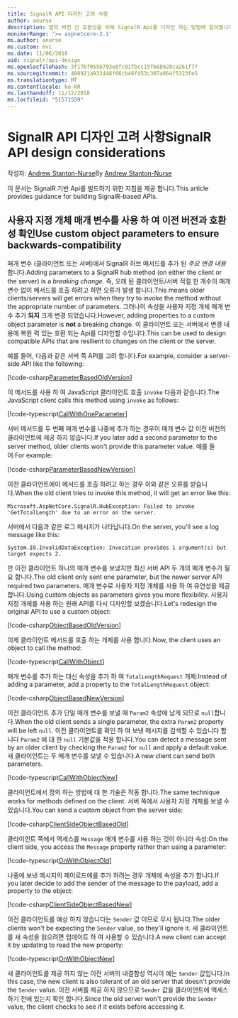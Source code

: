 ```yaml
---
title: SignalR API 디자인 고려 사항
author: anurse
description: 앱의 버전 간 호환성을 위해 SignalR Api를 디자인 하는 방법에 알아봅니다.
monikerRange: '>= aspnetcore-2.1'
ms.author: anurse
ms.custom: mvc
ms.date: 11/06/2018
uid: signalr/api-design
ms.openlocfilehash: 3f17bf055b793e8fc91fbcc15f668928ca261f77
ms.sourcegitcommit: 408921a932448f66cb46fd53c307a864f5323fe5
ms.translationtype: MT
ms.contentlocale: ko-KR
ms.lasthandoff: 11/12/2018
ms.locfileid: "51571559"
---
```

# <a name="signalr-api-design-considerations"></a><span data-ttu-id="c1a16-103">SignalR API 디자인 고려 사항</span><span class="sxs-lookup"><span data-stu-id="c1a16-103">SignalR API design considerations</span></span>

<span data-ttu-id="c1a16-104">작성자: [Andrew Stanton-Nurse](https://twitter.com/anurse)</span><span class="sxs-lookup"><span data-stu-id="c1a16-104">By [Andrew Stanton-Nurse](https://twitter.com/anurse)</span></span>

<span data-ttu-id="c1a16-105">이 문서는 SignalR 기반 Api를 빌드하기 위한 지침을 제공 합니다.</span><span class="sxs-lookup"><span data-stu-id="c1a16-105">This article provides guidance for building SignalR-based APIs.</span></span>

## <a name="use-custom-object-parameters-to-ensure-backwards-compatibility"></a><span data-ttu-id="c1a16-106">사용자 지정 개체 매개 변수를 사용 하 여 이전 버전과 호환성 확인</span><span class="sxs-lookup"><span data-stu-id="c1a16-106">Use custom object parameters to ensure backwards-compatibility</span></span>

<span data-ttu-id="c1a16-107">매개 변수 (클라이언트 또는 서버)에서 SignalR 허브 메서드를 추가 된 *주요 변경 내용*합니다.</span><span class="sxs-lookup"><span data-stu-id="c1a16-107">Adding parameters to a SignalR hub method (on either the client or the server) is a *breaking change*.</span></span> <span data-ttu-id="c1a16-108">즉, 오래 된 클라이언트/서버 적절 한 개수의 매개 변수 없이 메서드를 호출 하려고 하면 오류가 발생 합니다.</span><span class="sxs-lookup"><span data-stu-id="c1a16-108">This means older clients/servers will get errors when they try to invoke the method without the appropriate number of parameters.</span></span> <span data-ttu-id="c1a16-109">그러나이 속성을 사용자 지정 개체 매개 변수 추가 **되지** 크게 변경 되었습니다.</span><span class="sxs-lookup"><span data-stu-id="c1a16-109">However, adding properties to a custom object parameter is **not** a breaking change.</span></span> <span data-ttu-id="c1a16-110">이 클라이언트 또는 서버에서 변경 내용에 복원 력 있는 호환 되는 Api를 디자인할 수입니다.</span><span class="sxs-lookup"><span data-stu-id="c1a16-110">This can be used to design compatible APIs that are resilient to changes on the client or the server.</span></span>

<span data-ttu-id="c1a16-111">예를 들어, 다음과 같은 서버 쪽 API를 고려 합니다.</span><span class="sxs-lookup"><span data-stu-id="c1a16-111">For example, consider a server-side API like the following:</span></span>

[!code-csharp[ParameterBasedOldVersion](api-design/sample/Samples.cs?name=ParameterBasedOldVersion)]

<span data-ttu-id="c1a16-112">이 메서드를 사용 하 여 JavaScript 클라이언트 호출 `invoke` 다음과 같습니다.</span><span class="sxs-lookup"><span data-stu-id="c1a16-112">The JavaScript client calls this method using `invoke` as follows:</span></span>

[!code-typescript[CallWithOneParameter](api-design/sample/Samples.ts?name=CallWithOneParameter)]

<span data-ttu-id="c1a16-113">서버 메서드를 두 번째 매개 변수를 나중에 추가 하는 경우이 매개 변수 값 이전 버전의 클라이언트에 제공 하지 않습니다.</span><span class="sxs-lookup"><span data-stu-id="c1a16-113">If you later add a second parameter to the server method, older clients won't provide this parameter value.</span></span> <span data-ttu-id="c1a16-114">예를 들어:</span><span class="sxs-lookup"><span data-stu-id="c1a16-114">For example:</span></span>

[!code-csharp[ParameterBasedNewVersion](api-design/sample/Samples.cs?name=ParameterBasedNewVersion)]

<span data-ttu-id="c1a16-115">이전 클라이언트에이 메서드를 호출 하려고 하는 경우 이와 같은 오류를 받습니다.</span><span class="sxs-lookup"><span data-stu-id="c1a16-115">When the old client tries to invoke this method, it will get an error like this:</span></span>

```
Microsoft.AspNetCore.SignalR.HubException: Failed to invoke 'GetTotalLength' due to an error on the server.
```

<span data-ttu-id="c1a16-116">서버에서 다음과 같은 로그 메시지가 나타납니다.</span><span class="sxs-lookup"><span data-stu-id="c1a16-116">On the server, you'll see a log message like this:</span></span>

```
System.IO.InvalidDataException: Invocation provides 1 argument(s) but target expects 2.
```

<span data-ttu-id="c1a16-117">만 이전 클라이언트 하나의 매개 변수를 보냈지만 최신 서버 API 두 개의 매개 변수가 필요 합니다.</span><span class="sxs-lookup"><span data-stu-id="c1a16-117">The old client only sent one parameter, but the newer server API required two parameters.</span></span> <span data-ttu-id="c1a16-118">매개 변수로 사용자 지정 개체를 사용 하 여 유연성을 제공 합니다.</span><span class="sxs-lookup"><span data-stu-id="c1a16-118">Using custom objects as parameters gives you more flexibility.</span></span> <span data-ttu-id="c1a16-119">사용자 지정 개체를 사용 하는 원래 API를 다시 디자인할 보겠습니다.</span><span class="sxs-lookup"><span data-stu-id="c1a16-119">Let's redesign the original API to use a custom object:</span></span>

[!code-csharp[ObjectBasedOldVersion](api-design/sample/Samples.cs?name=ObjectBasedOldVersion)]

<span data-ttu-id="c1a16-120">이제 클라이언트 메서드를 호출 하는 개체를 사용 합니다.</span><span class="sxs-lookup"><span data-stu-id="c1a16-120">Now, the client uses an object to call the method:</span></span>

[!code-typescript[CallWithObject](api-design/sample/Samples.ts?name=CallWithObject)]

<span data-ttu-id="c1a16-121">매개 변수를 추가 하는 대신 속성을 추가 하 여 `TotalLengthRequest` 개체:</span><span class="sxs-lookup"><span data-stu-id="c1a16-121">Instead of adding a parameter, add a property to the `TotalLengthRequest` object:</span></span>

[!code-csharp[ObjectBasedNewVersion](api-design/sample/Samples.cs?name=ObjectBasedNewVersion&highlight=4,9-13)]

<span data-ttu-id="c1a16-122">이전 클라이언트 추가 단일 매개 변수를 보낼 때 `Param2` 속성에 남게 되므로 `null`합니다.</span><span class="sxs-lookup"><span data-stu-id="c1a16-122">When the old client sends a single parameter, the extra `Param2` property will be left `null`.</span></span> <span data-ttu-id="c1a16-123">이전 클라이언트를 확인 하 여 보낸 메시지를 검색할 수 있습니다 합니다 `Param2` 에 대 한 `null` 기본값을 적용 합니다.</span><span class="sxs-lookup"><span data-stu-id="c1a16-123">You can detect a message sent by an older client by checking the `Param2` for `null` and apply a default value.</span></span> <span data-ttu-id="c1a16-124">새 클라이언트는 두 매개 변수를 보낼 수 있습니다.</span><span class="sxs-lookup"><span data-stu-id="c1a16-124">A new client can send both parameters.</span></span>

[!code-typescript[CallWithObjectNew](api-design/sample/Samples.ts?name=CallWithObjectNew)]

<span data-ttu-id="c1a16-125">클라이언트에서 정의 하는 방법에 대 한 기술은 작동 합니다.</span><span class="sxs-lookup"><span data-stu-id="c1a16-125">The same technique works for methods defined on the client.</span></span> <span data-ttu-id="c1a16-126">서버 쪽에서 사용자 지정 개체를 보낼 수 있습니다.</span><span class="sxs-lookup"><span data-stu-id="c1a16-126">You can send a custom object from the server side:</span></span>

[!code-csharp[ClientSideObjectBasedOld](api-design/sample/Samples.cs?name=ClientSideObjectBasedOld)]

<span data-ttu-id="c1a16-127">클라이언트 쪽에서 액세스를 `Message` 매개 변수를 사용 하는 것이 아니라 속성:</span><span class="sxs-lookup"><span data-stu-id="c1a16-127">On the client side, you access the `Message` property rather than using a parameter:</span></span>

[!code-typescript[OnWithObjectOld](api-design/sample/Samples.ts?name=OnWithObjectOld)]

<span data-ttu-id="c1a16-128">나중에 보낸 메시지의 페이로드에를 추가 하려는 경우 개체에 속성을 추가 합니다.</span><span class="sxs-lookup"><span data-stu-id="c1a16-128">If you later decide to add the sender of the message to the payload, add a property to the object:</span></span>

[!code-csharp[ClientSideObjectBasedNew](api-design/sample/Samples.cs?name=ClientSideObjectBasedNew&highlight=5)]

<span data-ttu-id="c1a16-129">이전 클라이언트를 예상 하지 않습니다는 `Sender` 값 이므로 무시 됩니다.</span><span class="sxs-lookup"><span data-stu-id="c1a16-129">The older clients won't be expecting the `Sender` value, so they'll ignore it.</span></span> <span data-ttu-id="c1a16-130">새 클라이언트를 새 속성을 읽으려면 업데이트 하 여 사용할 수 있습니다.</span><span class="sxs-lookup"><span data-stu-id="c1a16-130">A new client can accept it by updating to read the new property:</span></span>

[!code-typescript[OnWithObjectNew](api-design/sample/Samples.ts?name=OnWithObjectNew&highlight=2-5)]

<span data-ttu-id="c1a16-131">새 클라이언트를 제공 하지 않는 이전 서버의 내결함성 역시이 예는 `Sender` 값입니다.</span><span class="sxs-lookup"><span data-stu-id="c1a16-131">In this case, the new client is also tolerant of an old server that doesn't provide the `Sender` value.</span></span> <span data-ttu-id="c1a16-132">이전 서버를 제공 하지 않으므로 `Sender` 값을 클라이언트에 액세스 하기 전에 있는지 확인 합니다.</span><span class="sxs-lookup"><span data-stu-id="c1a16-132">Since the old server won't provide the `Sender` value, the client checks to see if it exists before accessing it.</span></span>
